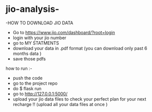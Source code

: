 # jio-analysis-




-HOW TO DOWNLOAD JIO DATA 

  - Go to https://www.jio.com/dashboard/?root=login
  - login with your jio number 
  - go to MY STATMENTS 
  - download your data in .pdf format (you can download only past 6 months data )
  - save those pdfs

how to run :- 

  - push the code 
  - go to the project repo
  - do $ flask run
  - go to http://127.0.0.1:5000/ 
  - upload your jio data files to check your perfect plan for your next recharge  !! (upload all your data files at once )

